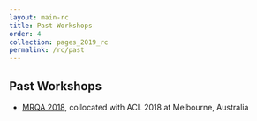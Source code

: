 ```yaml
---
layout: main-rc
title: Past Workshops
order: 4
collection: pages_2019_rc
permalink: /rc/past
---
```

## Past Workshops
- [MRQA 2018](/2018), collocated with ACL 2018 at Melbourne, Australia
